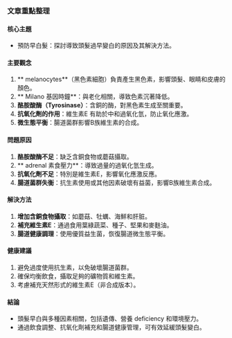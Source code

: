 ### 文章重點整理

#### 核心主題  
- 預防早白髮：探討導致頭髮過早變白的原因及其解決方法。

#### 主要觀念  
1. ** melanocytes**（黑色素細胞）負責產生黑色素，影響頭髮、眼睛和皮膚的顏色。
2. ** Milano 基因時鐘**：與老化相關，導致色素沉著降低。
3. **酪胺酸酶（Tyrosinase）**：含銅的酶，對黑色素生成至關重要。
4. **抗氧化劑的作用**：維生素E 有助於中和過氧化氫，防止氧化應激。
5. **微生態平衡**：腸道菌群影響B族維生素的合成。

#### 問題原因  
1. **酪胺酸酶不足**：缺乏含銅食物或蘑菇攝取。
2. ** adrenal 素食壓力**：導致過量的過氧化氫生成。
3. **抗氧化劑不足**：特別是維生素E，影響氧化應激反應。
4. **腸道菌群失衡**：抗生素使用或其他因素破壞有益菌，影響B族維生素合成。

#### 解決方法  
1. **增加含銅食物攝取**：如蘑菇、牡蠣、海鮮和肝脏。
2. **補充維生素E**：通過食用葉綠蔬菜、種子、堅果和麥麩油。
3. **腸道健康調理**：使用優質益生菌，恢復腸道微生態平衡。

#### 健康建議  
1. 避免過度使用抗生素，以免破壞腸道菌群。
2. 確保均衡飲食，攝取足夠的礦物質和維生素。
3. 考慮補充天然形式的維生素E（非合成版本）。

#### 結論  
- 頭髮早白與多種因素相關，包括遺傳、營養 deficiency 和環境壓力。
- 通過飲食調整、抗氧化劑補充和腸道健康管理，可有效延緩頭髮變白。
